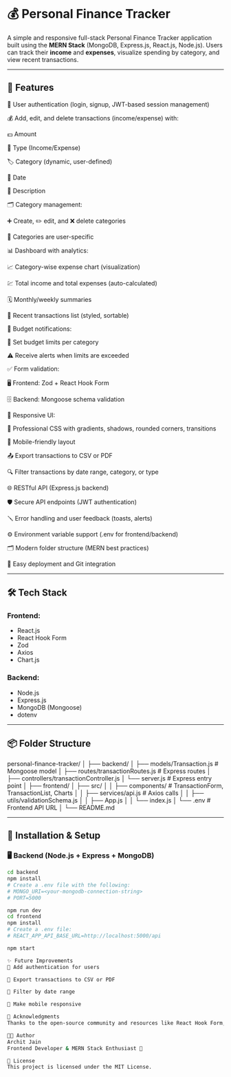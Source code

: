 # 💰 Personal Finance Tracker

A simple and responsive full-stack Personal Finance Tracker application built using the **MERN Stack** (MongoDB, Express.js, React.js, Node.js). Users can track their **income** and **expenses**, visualize spending by category, and view recent transactions.

---

## 🚀 Features
🔐 User authentication (login, signup, JWT-based session management)

💰 Add, edit, and delete transactions (income/expense) with:

💵 Amount

🔄 Type (Income/Expense)

🏷️ Category (dynamic, user-defined)

📅 Date

📝 Description

🗂️ Category management:

➕ Create, ✏️ edit, and ❌ delete categories

👤 Categories are user-specific

📊 Dashboard with analytics:

📈 Category-wise expense chart (visualization)

💹 Total income and total expenses (auto-calculated)

🗓️ Monthly/weekly summaries

📜 Recent transactions list (styled, sortable)

🚨 Budget notifications:

🎯 Set budget limits per category

⚠️ Receive alerts when limits are exceeded

✅ Form validation:

🖥️ Frontend: Zod + React Hook Form

🗄️ Backend: Mongoose schema validation

📱 Responsive UI:

🎨 Professional CSS with gradients, shadows, rounded corners, transitions

📱 Mobile-friendly layout

📤 Export transactions to CSV or PDF

🔍 Filter transactions by date range, category, or type

🌐 RESTful API (Express.js backend)

🛡️ Secure API endpoints (JWT authentication)

🪛 Error handling and user feedback (toasts, alerts)

⚙️ Environment variable support (.env for frontend/backend)

🗂️ Modern folder structure (MERN best practices)

🚀 Easy deployment and Git integration

---

## 🛠️ Tech Stack

### Frontend:
- React.js
- React Hook Form
- Zod
- Axios
- Chart.js

### Backend:
- Node.js
- Express.js
- MongoDB (Mongoose)
- dotenv

---

## 📦 Folder Structure

personal-finance-tracker/
│
├── backend/
│ ├── models/Transaction.js # Mongoose model
│ ├── routes/transactionRoutes.js # Express routes
│ ├── controllers/transactionController.js
│ └── server.js # Express entry point
│
├── frontend/
│ ├── src/
│ │ ├── components/ # TransactionForm, TransactionList, Charts
│ │ ├── services/api.js # Axios calls
│ │ ├── utils/validationSchema.js
│ │ ├── App.js
│ │ └── index.js
│ └── .env # Frontend API URL
│
└── README.md

---

## 🔧 Installation & Setup

### 🖥️ Backend (Node.js + Express + MongoDB)
```bash
cd backend
npm install
# Create a .env file with the following:
# MONGO_URI=<your-mongodb-connection-string>
# PORT=5000

npm run dev
cd frontend
npm install
# Create a .env file:
# REACT_APP_API_BASE_URL=http://localhost:5000/api

npm start

✨ Future Improvements
🧠 Add authentication for users

📁 Export transactions to CSV or PDF

📅 Filter by date range

📱 Make mobile responsive

🙌 Acknowledgments
Thanks to the open-source community and resources like React Hook Form, Chart.js, and MongoDB.

🧑‍💻 Author
Archit Jain
Frontend Developer & MERN Stack Enthusiast 🌟

📃 License
This project is licensed under the MIT License.
